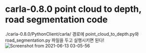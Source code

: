 # carla-0.8.0 point cloud to depth, road segmentation code

./carla-0.8.0/PythonClient/carla/ 경로에
point_cloud_to_depth.py와 road_segmentation.py 파일을 두고 실행시키면 된다!
![Screenshot from 2021-06-13 03-05-56](https://user-images.githubusercontent.com/65943726/121785354-4c731000-cbf4-11eb-8394-b8a9369b9457.png)
